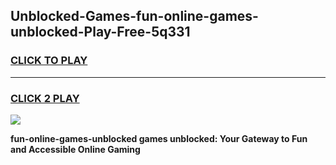 
## Unblocked-Games-fun-online-games-unblocked-Play-Free-5q331
<h3>
<a href="https://premium76.site?title=fun-online-games-unblocked&ref=18A1">CLICK TO PLAY</a></h3>
<hr>

<h3>
<a href="https://premium76.site?title=fun-online-games-unblocked&ref=18A1">CLICK 2 PLAY</a>
  
</h3>

<a href="https://premium76.site?title=fun-online-games-unblocked&ref=18A1"><img src="https://clearcache.store/games.png"></a>


**fun-online-games-unblocked games unblocked: Your Gateway to Fun and Accessible Online Gaming**
